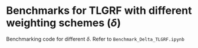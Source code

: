 # Benchmarks for TLGRF with different weighting schemes ($\delta$)

Benchmarking code for different $\delta$. Refer to `Benchmark_Delta_TLGRF.ipynb`
